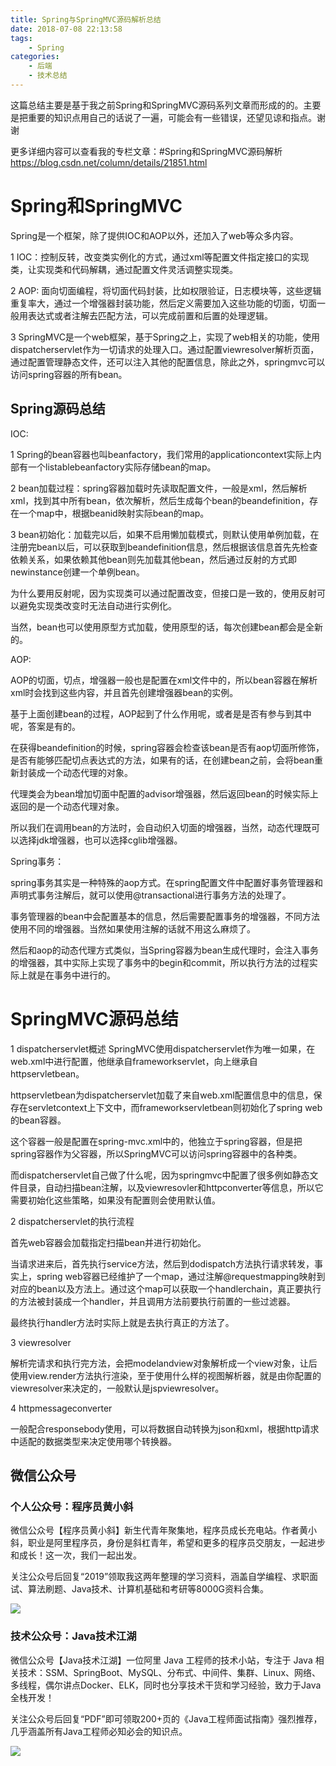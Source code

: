 ```yaml
---
title: Spring与SpringMVC源码解析总结
date: 2018-07-08 22:13:58
tags:
	- Spring
categories:
	- 后端
	- 技术总结
---
```

这篇总结主要是基于我之前Spring和SpringMVC源码系列文章而形成的的。主要是把重要的知识点用自己的话说了一遍，可能会有一些错误，还望见谅和指点。谢谢

更多详细内容可以查看我的专栏文章：#Spring和SpringMVC源码解析
https://blog.csdn.net/column/details/21851.html

<!-- more -->

# Spring和SpringMVC

Spring是一个框架，除了提供IOC和AOP以外，还加入了web等众多内容。

1 IOC：控制反转，改变类实例化的方式，通过xml等配置文件指定接口的实现类，让实现类和代码解耦，通过配置文件灵活调整实现类。

2 AOP: 面向切面编程，将切面代码封装，比如权限验证，日志模块等，这些逻辑重复率大，通过一个增强器封装功能，然后定义需要加入这些功能的切面，切面一般用表达式或者注解去匹配方法，可以完成前置和后置的处理逻辑。

3 SpringMVC是一个web框架，基于Spring之上，实现了web相关的功能，使用dispatcherservlet作为一切请求的处理入口。通过配置viewresolver解析页面，通过配置管理静态文件，还可以注入其他的配置信息，除此之外，springmvc可以访问spring容器的所有bean。


## Spring源码总结

IOC:

1 Spring的bean容器也叫beanfactory，我们常用的applicationcontext实际上内部有一个listablebeanfactory实际存储bean的map。

2 bean加载过程：spring容器加载时先读取配置文件，一般是xml，然后解析xml，找到其中所有bean，依次解析，然后生成每个bean的beandefinition，存在一个map中，根据beanid映射实际bean的map。

3 bean初始化：加载完以后，如果不启用懒加载模式，则默认使用单例加载，在注册完bean以后，可以获取到beandefinition信息，然后根据该信息首先先检查依赖关系，如果依赖其他bean则先加载其他bean，然后通过反射的方式即newinstance创建一个单例bean。

为什么要用反射呢，因为实现类可以通过配置改变，但接口是一致的，使用反射可以避免实现类改变时无法自动进行实例化。

当然，bean也可以使用原型方式加载，使用原型的话，每次创建bean都会是全新的。

AOP:

AOP的切面，切点，增强器一般也是配置在xml文件中的，所以bean容器在解析xml时会找到这些内容，并且首先创建增强器bean的实例。

基于上面创建bean的过程，AOP起到了什么作用呢，或者是是否有参与到其中呢，答案是有的。

在获得beandefinition的时候，spring容器会检查该bean是否有aop切面所修饰，是否有能够匹配切点表达式的方法，如果有的话，在创建bean之前，会将bean重新封装成一个动态代理的对象。

代理类会为bean增加切面中配置的advisor增强器，然后返回bean的时候实际上返回的是一个动态代理对象。

所以我们在调用bean的方法时，会自动织入切面的增强器，当然，动态代理既可以选择jdk增强器，也可以选择cglib增强器。

Spring事务：

spring事务其实是一种特殊的aop方式。在spring配置文件中配置好事务管理器和声明式事务注解后，就可以使用@transactional进行事务方法的处理了。

事务管理器的bean中会配置基本的信息，然后需要配置事务的增强器，不同方法使用不同的增强器。当然如果使用注解的话就不用这么麻烦了。

然后和aop的动态代理方式类似，当Spring容器为bean生成代理时，会注入事务的增强器，其中实际上实现了事务中的begin和commit，所以执行方法的过程实际上就是在事务中进行的。

# SpringMVC源码总结

1 dispatcherservlet概述
SpringMVC使用dispatcherservlet作为唯一如果，在web.xml中进行配置，他继承自frameworkservlet，向上继承自httpservletbean。

httpservletbean为dispatcherservlet加载了来自web.xml配置信息中的信息，保存在servletcontext上下文中，而frameworkservletbean则初始化了spring web的bean容器。

这个容器一般是配置在spring-mvc.xml中的，他独立于spring容器，但是把spring容器作为父容器，所以SpringMVC可以访问spring容器中的各种类。

而dispatcherservlet自己做了什么呢，因为springmvc中配置了很多例如静态文件目录，自动扫描bean注解，以及viewresovler和httpconverter等信息，所以它需要初始化这些策略，如果没有配置则会使用默认值。

2 dispatcherservlet的执行流程

首先web容器会加载指定扫描bean并进行初始化。

当请求进来后，首先执行service方法，然后到dodispatch方法执行请求转发，事实上，spring web容器已经维护了一个map，通过注解@requestmapping映射到对应的bean以及方法上。通过这个map可以获取一个handlerchain，真正要执行的方法被封装成一个handler，并且调用方法前要执行前置的一些过滤器。

最终执行handler方法时实际上就是去执行真正的方法了。

3 viewresolver

解析完请求和执行完方法，会把modelandview对象解析成一个view对象，让后使用view.render方法执行渲染，至于使用什么样的视图解析器，就是由你配置的viewresolver来决定的，一般默认是jspviewresolver。

4 httpmessageconverter

一般配合responsebody使用，可以将数据自动转换为json和xml，根据http请求中适配的数据类型来决定使用哪个转换器。


## 微信公众号

### 个人公众号：程序员黄小斜

微信公众号【程序员黄小斜】新生代青年聚集地，程序员成长充电站。作者黄小斜，职业是阿里程序员，身份是斜杠青年，希望和更多的程序员交朋友，一起进步和成长！这一次，我们一起出发。

关注公众号后回复“2019”领取我这两年整理的学习资料，涵盖自学编程、求职面试、算法刷题、Java技术、计算机基础和考研等8000G资料合集。

![](https://img-blog.csdnimg.cn/20190829222750556.jpg)


### 技术公众号：Java技术江湖

微信公众号【Java技术江湖】一位阿里 Java 工程师的技术小站，专注于 Java 相关技术：SSM、SpringBoot、MySQL、分布式、中间件、集群、Linux、网络、多线程，偶尔讲点Docker、ELK，同时也分享技术干货和学习经验，致力于Java全栈开发！

关注公众号后回复“PDF”即可领取200+页的《Java工程师面试指南》强烈推荐，几乎涵盖所有Java工程师必知必会的知识点。

![](https://img-blog.csdnimg.cn/20190805090108984.jpg)

<script src="https://my.openwrite.cn/js/readmore.js" type="text/javascript"></script>
<script>
    const btw = new BTWPlugin();
    btw.init({
        id: 'container',
        blogId: '15310-1577469423472-640',
        name: '程序员黄小斜',
        qrcode: 'https://s2.ax1x.com/2019/12/28/le9CwT.jpg',
        keyword: '验证码',
    });
</script>